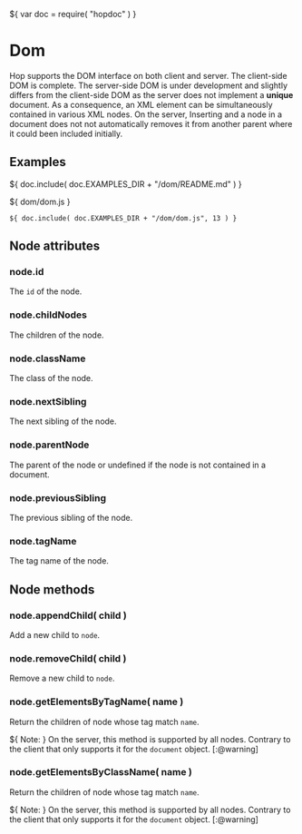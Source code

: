 ${ var doc = require( "hopdoc" ) }

Dom
===

Hop supports the DOM interface on both client and server. The
client-side DOM is complete. The server-side DOM is under development
and slightly differs from the client-side DOM as the server does not
implement a __unique__ document. As a consequence, an XML element can
be simultaneously contained in various XML nodes. On the server,
Inserting and a node in a document does not not automatically removes
it from another parent where it could been included initially.

Examples
--------

${ doc.include( doc.EXAMPLES_DIR + "/dom/README.md" ) }

${ <span class="label label-info">dom/dom.js</span> }

```hopscript
${ doc.include( doc.EXAMPLES_DIR + "/dom/dom.js", 13 ) }
```


Node attributes
---------------

### node.id ###

The `id` of the node.

### node.childNodes ###

The children of the node.

### node.className ###

The class of the node.

### node.nextSibling ###

The next sibling of the node.

### node.parentNode ###

The parent of the node or undefined if the node is not
contained in a document.

### node.previousSibling ###

The previous sibling of the node.

### node.tagName ###

The tag name of the node.

Node methods
------------

### node.appendChild( child ) ###

Add a new child to `node`.

### node.removeChild( child ) ###

Remove a new child to `node`.

### node.getElementsByTagName( name ) ###

Return the children of node whose tag match `name`.

${ <span class="label label-warning">Note:</span> }
 On the server, this method is supported by all nodes. Contrary to the client
that only supports it for the `document` object. 
[:@warning]

### node.getElementsByClassName( name ) ###

Return the children of node whose tag match `name`.

${ <span class="label label-warning">Note:</span> }
 On the server, this method is supported by all nodes. Contrary to the client
that only supports it for the `document` object. 
[:@warning]

